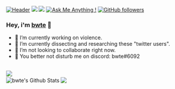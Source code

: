 [![Header](https://raw.githubusercontent.com/SeekYML/About/master/bwte/About.png "Header")](https://github.com/bwte/) 
<img src="https://img.shields.io/website-up-down-green-red/http/fakesite.invalid.svg" />
<img src="https://visitor-badge.glitch.me/badge?page_id=bwte.visitor-badge" /> 
[![Ask Me Anything !](https://img.shields.io/badge/Ask%20me-anything-1abc9c.svg)](https://GitHub.com/bwte/ama&leaving=house)
[![GitHub followers](https://img.shields.io/github/followers/bwte.svg?style=social&label=Follow&maxAge=2592000#annee=BlackLotus)](https://github.com/bwte?tab=followers)

### Hey, i'm [bwte](https://github.com/bwte/) 👋
- 🔭 I’m currently working on violence.
- 🌱 I’m currently dissecting and researching these "twitter users".
- 👯 I’m not looking to collaborate right now.
- 💬 You better not disturb me on discord: bwte#6092
<br />
  <img align="center" src="https://www.codewars.com/users/bwte/badges/large" />
<br />
<a>
  <img align="center" src="https://github-readme-stats.vercel.app/api?username=bwte&show_icons=true&include_all_commits=true&theme=apprentice" alt="bwte's Github Stats" />
</a>
<a>
  <img align="center" src="https://github-readme-stats.vercel.app/api/top-langs/?username=bwte&layout=compact&theme=apprentice" />
</a>
